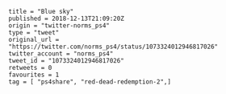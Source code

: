 ```
title = "Blue sky"
published = 2018-12-13T21:09:20Z
origin = "twitter-norms_ps4"
type = "tweet"
original_url = "https://twitter.com/norms_ps4/status/1073324012946817026"
twitter_account = "norms_ps4"
tweet_id = "1073324012946817026"
retweets = 0
favourites = 1
tag = [ "ps4share", "red-dead-redemption-2",]
```

<p class='image'><img src='https://mnf.m17s.net/2018/12/13/DuU2gABWwAAw0Dr.jpg' alt=''></p>

